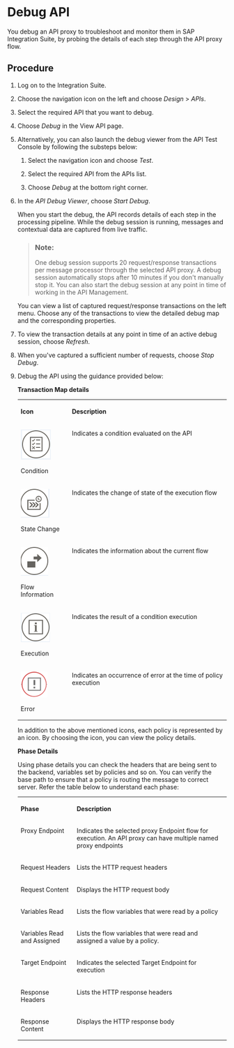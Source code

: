 <!-- loiofb2c7aa34cdc443294a325ccb7876785 -->

# Debug API

You debug an API proxy to troubleshoot and monitor them in SAP Integration Suite, by probing the details of each step through the API proxy flow.



## Procedure

1.  Log on to the Integration Suite.

2.  Choose the navigation icon on the left and choose *Design* \> *APIs*.

3.  Select the required API that you want to debug.

4.  Choose *Debug* in the View API page.

5.  Alternatively, you can also launch the debug viewer from the API Test Console by following the substeps below:

    1.  Select the navigation icon and choose *Test*.

    2.  Select the required API from the APIs list.

    3.  Choose *Debug* at the bottom right corner.


6.  In the *API Debug Viewer*, choose *Start Debug*.

    When you start the debug, the API records details of each step in the processing pipeline. While the debug session is running, messages and contextual data are captured from live traffic.

    > ### Note:  
    > One debug session supports 20 request/response transactions per message processor through the selected API proxy. A debug session automatically stops after 10 minutes if you don't manually stop it. You can also start the debug session at any point in time of working in the API Management.

    You can view a list of captured request/response transactions on the left menu. Choose any of the transactions to view the detailed debug map and the corresponding properties.

7.  To view the transaction details at any point in time of an active debug session, choose *Refresh*.

8.  When you've captured a sufficient number of requests, choose *Stop Debug*.

9.  Debug the API using the guidance provided below:

    **Transaction Map details**


    <table>
    <tr>
    <th valign="top">

    Icon


    
    </th>
    <th valign="top">

    Description


    
    </th>
    </tr>
    <tr>
    <td valign="top">

    ![](images/Condition_Debug_7f30242.png)

    Condition


    
    </td>
    <td valign="top">

    Indicates a condition evaluated on the API


    
    </td>
    </tr>
    <tr>
    <td valign="top">

    ![](images/StateChange_Debug_bec35ed.png)

    State Change


    
    </td>
    <td valign="top">

    Indicates the change of state of the execution flow


    
    </td>
    </tr>
    <tr>
    <td valign="top">

    ![](images/Normal_3cefefd.png)

    Flow Information


    
    </td>
    <td valign="top">

    Indicates the information about the current flow


    
    </td>
    </tr>
    <tr>
    <td valign="top">

    ![](images/Info_Debug_8db3fb6.png)

    Execution


    
    </td>
    <td valign="top">

    Indicates the result of a condition execution


    
    </td>
    </tr>
    <tr>
    <td valign="top">

    ![](images/Error_Debug_cc46eac.png)

    Error


    
    </td>
    <td valign="top">

    Indicates an occurrence of error at the time of policy execution


    
    </td>
    </tr>
    </table>
    
    In addition to the above mentioned icons, each policy is represented by an icon. By choosing the icon, you can view the policy details.

    **Phase Details**

    Using phase details you can check the headers that are being sent to the backend, variables set by policies and so on. You can verify the base path to ensure that a policy is routing the message to correct server. Refer the table below to understand each phase:


    <table>
    <tr>
    <th valign="top">

    Phase


    
    </th>
    <th valign="top">

    Description


    
    </th>
    </tr>
    <tr>
    <td valign="top">

    Proxy Endpoint


    
    </td>
    <td valign="top">

    Indicates the selected proxy Endpoint flow for execution. An API proxy can have multiple named proxy endpoints


    
    </td>
    </tr>
    <tr>
    <td valign="top">

    Request Headers


    
    </td>
    <td valign="top">

    Lists the HTTP request headers


    
    </td>
    </tr>
    <tr>
    <td valign="top">

    Request Content


    
    </td>
    <td valign="top">

    Displays the HTTP request body


    
    </td>
    </tr>
    <tr>
    <td valign="top">

    Variables Read


    
    </td>
    <td valign="top">

    Lists the flow variables that were read by a policy


    
    </td>
    </tr>
    <tr>
    <td valign="top">

    Variables Read and Assigned


    
    </td>
    <td valign="top">

    Lists the flow variables that were read and assigned a value by a policy.


    
    </td>
    </tr>
    <tr>
    <td valign="top">

    Target Endpoint


    
    </td>
    <td valign="top">

    Indicates the selected Target Endpoint for execution


    
    </td>
    </tr>
    <tr>
    <td valign="top">

    Response Headers


    
    </td>
    <td valign="top">

    Lists the HTTP response headers


    
    </td>
    </tr>
    <tr>
    <td valign="top">

    Response Content


    
    </td>
    <td valign="top">

    Displays the HTTP response body


    
    </td>
    </tr>
    </table>
    

